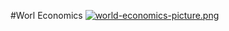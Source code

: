 #Worl Economics
[![world-economics-picture.png](https://i.postimg.cc/cJ7t52YB/world-economics-picture.png)](https://postimg.cc/673Q8HM8)
